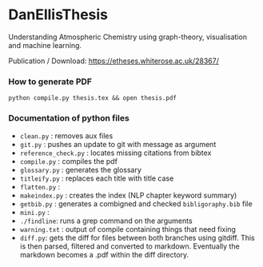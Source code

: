 # DanEllisThesis
Understanding Atmospheric Chemistry using graph-theory, visualisation and machine learning.

Publication / Download: https://etheses.whiterose.ac.uk/28367/

### How to generate PDF
`python compile.py thesis.tex && open thesis.pdf`



### Documentation of python files
- `clean.py` :  removes aux files
- `git.py` :  pushes an update to git with message as argument
- `reference_check.py` :  locates missing citations from bibtex
- `compile.py` :  compiles the pdf
- `glossary.py` : 	generates the glossary
- `titleify.py` :  replaces each title with title case
- `flatten.py` :
- `makeindex.py` :  creates the index (NLP chapter keyword summary)
- `getbib.py` : 	generates a combigned and checked `bibligoraphy.bib` file
- `mini.py` :
- `./findline`: runs a grep command on the arguments
- `warning.txt` : output of compile containing things that need fixing
- `diff.py`: gets the diff for files between both branches using gitdiff. This is then parsed, filtered and converted to markdown. Eventually the markdown becomes a .pdf within the diff directory. 
